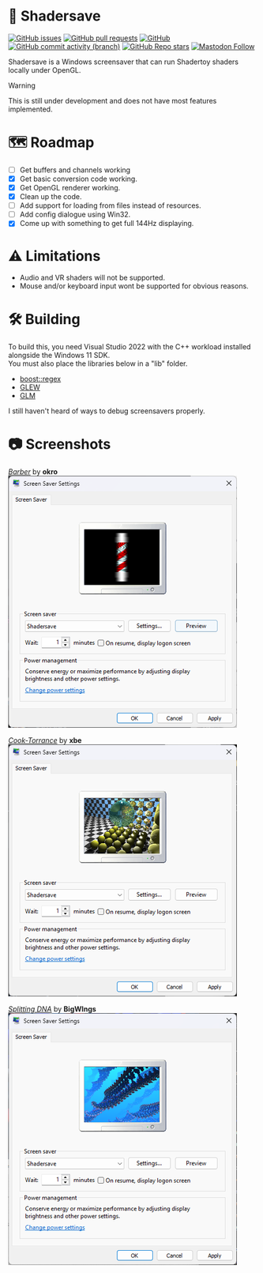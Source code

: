 # :rainbow: Shadersave
[![GitHub issues](https://img.shields.io/github/issues/analogfeelings/shadersave?style=flat-square&logo=github&label=Issues)](https://github.com/AnalogFeelings/shadersave/issues)
[![GitHub pull requests](https://img.shields.io/github/issues-pr/analogfeelings/shadersave?label=Pull%20Requests&style=flat-square&logo=github)](https://github.com/AnalogFeelings/shadersave/pulls)
[![GitHub](https://img.shields.io/github/license/analogfeelings/shadersave?label=License&style=flat-square&logo=opensourceinitiative&logoColor=white)](https://github.com/AnalogFeelings/shadersave/blob/master/LICENSE.txt)
[![GitHub commit activity (branch)](https://img.shields.io/github/commit-activity/m/analogfeelings/shadersave/master?label=Commit%20Activity&style=flat-square&logo=github)](https://github.com/AnalogFeelings/shadersave/graphs/commit-activity)
[![GitHub Repo stars](https://img.shields.io/github/stars/analogfeelings/shadersave?label=Stargazers&style=flat-square&logo=github)](https://github.com/AnalogFeelings/shadersave/stargazers)
[![Mastodon Follow](https://img.shields.io/mastodon/follow/109309123442839534?domain=https%3A%2F%2Ftech.lgbt%2F&style=flat-square&logo=mastodon&logoColor=white&label=Follow%20Me!&color=6364ff)](https://tech.lgbt/@analog_feelings)

Shadersave is a Windows screensaver that can run Shadertoy shaders locally under OpenGL.

> [!WARNING]
> This is still under development and does not have most features implemented.

# :world_map: Roadmap

- [ ] Get buffers and channels working
- [x] Get basic conversion code working.
- [x] Get OpenGL renderer working.
- [x] Clean up the code.
- [ ] Add support for loading from files instead of resources.
- [ ] Add config dialogue using Win32.
- [x] Come up with something to get full 144Hz displaying.

# :warning: Limitations

- Audio and VR shaders will not be supported.
- Mouse and/or keyboard input wont be supported for obvious reasons.

# :hammer_and_wrench: Building

To build this, you need Visual Studio 2022 with the C++ workload installed alongside the Windows 11 SDK.  
You must also place the libraries below in a "lib" folder.

- [boost::regex](https://github.com/boostorg/regex)
- [GLEW](https://glew.sourceforge.net/)
- [GLM](https://github.com/g-truc/glm)

I still haven't heard of ways to debug screensavers properly.

# :camera: Screenshots

[*Barber*](https://www.shadertoy.com/view/MsjXDm) by **okro**  
![barber](screenshots/barber.png)

[*Cook-Torrance*](https://www.shadertoy.com/view/XsXXDB) by **xbe**  
![torrance](screenshots/raytracer.png)

[*Splitting DNA*](https://www.shadertoy.com/view/4d2cWd) by **BigWIngs**  
![dna](screenshots/dna.png)
